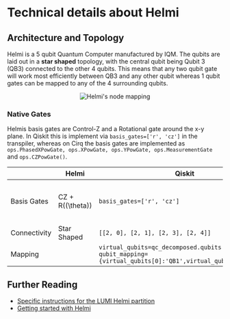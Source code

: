 # Technical details about Helmi

## Architecture and Topology

Helmi is a 5 qubit Quantum Computer manufactured by IQM. The qubits are laid out in a **star shaped** topology, with the central qubit being Qubit 3 (QB3) connected to the other 4 qubits. This means that any two qubit gate will work most efficiently between QB3 and any other qubit whereas 1 qubit gates can be mapped to any of the 4 surrounding qubits. 

<!-- !["Helmi's node mapping"](../img/helmi_mapping.png) -->

<p align="center">
    <img src="../../../img/helmi_mapping.png" alt="Helmi's node mapping">
</p>


### Native Gates

Helmis basis gates are Control-Z and a Rotational gate around the x-y plane. In Qiskit this is implement via `basis_gates=['r', 'cz']` in the transpiler, whereas on Cirq the basis gates are implemented as `ops.PhasedXPowGate, ops.XPowGate, ops.YPowGate, ops.MeasurementGate` and `ops.CZPowGate()`. 


|   | Helmi     | Qiskit    | Cirq  |
|---    |---    |---    |---    |
| Basis Gates   | CZ + R(\(\theta\))     | `basis_gates=['r', 'cz']`     | `NATIVE_GATES = (ops.PhasedXPowGate, ops.XPowGate, ops.YPowGate, ops.MeasurementGate)`<br>`NATIVE_GATE_INSTANCES = (ops.CZPowGate())`     |
| Connectivity  | Star Shaped   | `[[2, 0], [2, 1], [2, 3], [2, 4]]`    | `({1, 3}, {2, 3}, {4, 3}, {5, 3})`    |
| Mapping   |   | `virtual_qubits=qc_decomposed.qubits`<br>`qubit_mapping={virtual_qubits[0]:'QB1',virtual_qubits[1]:'QB3'}`    | Dictionary `qubit_mapping={'Alice':'QB1','Bob':'QB3'}`    |



## Further Reading

* [Specific instructions for the LUMI Helmi partition](../helmi_accounts/)
* [Getting started with Helmi](../helmi_quick/)

<!-- ## Acessing Helmi via LUMI




The Helmi software stack provides some useful tools in mapping programs to this specific topology. [For more details see "Running on Helmi"](../running/running-on-helmi/).  


 -->



